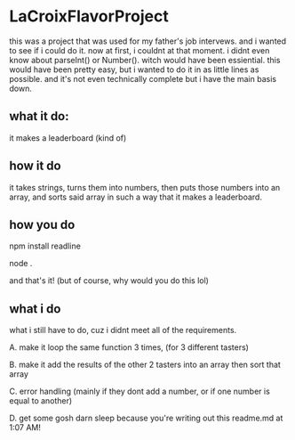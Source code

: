 # LaCroixFlavorProject

this was a project that was used for my father's job intervews. and i wanted to see if i could do it. now at first, i couldnt at that moment. i didnt even know about parseInt() or Number(). witch would have been essiential. this would have been pretty easy, but i wanted to do it in as little lines as possible. and it's not even technically complete but i have the main basis down. 

## what it do: 

it makes a leaderboard (kind of) 

## how it do

it takes strings, turns them into numbers, then puts those numbers into an array, and sorts said array in such a way that it makes a leaderboard. 

## how you do

npm install readline

node .

and that's it! (but of course, why would you do this lol)

## what i do

what i still have to do, cuz i didnt meet all of the requirements. 

A. make it loop the same function 3 times, (for 3 different tasters) 

B. make it add the results of the other 2 tasters into an array then sort that array

C. error handling (mainly if they dont add a number, or if one number is equal to another) 

D. get some gosh darn sleep because you're writing out this readme.md at 1:07 AM!
